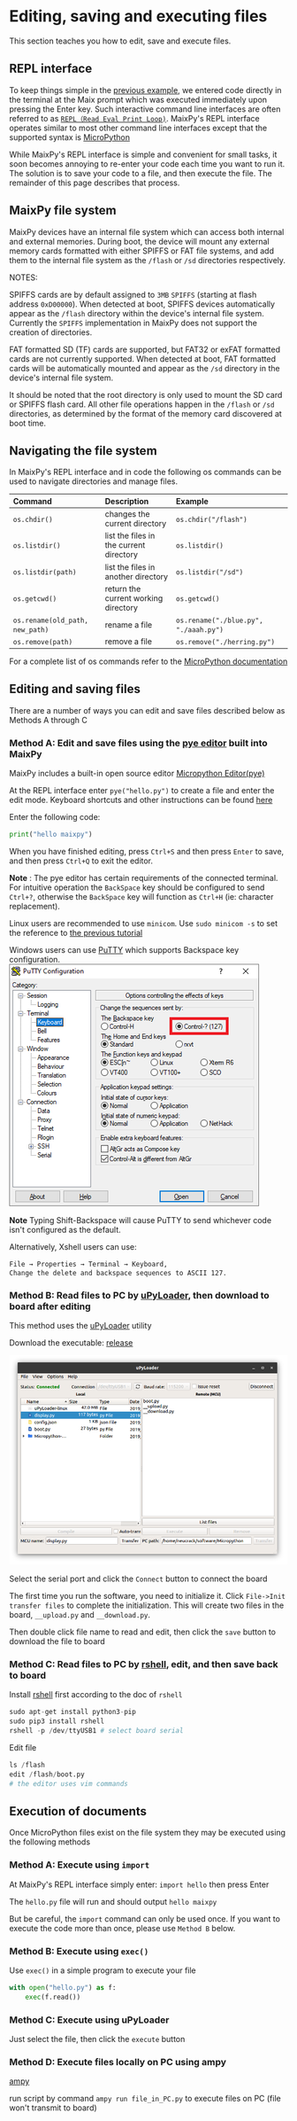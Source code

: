 Editing, saving and executing files
=====

This section teaches you how to edit, save and execute files.


## REPL interface

To keep things simple in the [previous example](led_blink.md), we entered code directly in the terminal at the Maix prompt which was executed immediately upon pressing the Enter key.  Such interactive command line interfaces are often referred to as [`REPL（Read Eval Print Loop)`](https://en.wikipedia.org/wiki/Read%E2%80%93eval%E2%80%93print_loop). MaixPy's REPL interface operates similar to most other command line interfaces except that the supported syntax is [MicroPython](http://docs.micropython.org/en/latest/reference/repl.html)

While MaixPy's REPL interface is simple and convenient for small tasks, it soon becomes annoying to re-enter your code each time you want to run it.  The solution is to save your code to a file, and then execute the file.  The remainder of this page describes that process.


## MaixPy file system

MaixPy devices have an internal file system which can access both internal and external memories.  During boot, the device will mount any external memory cards formatted with either SPIFFS or FAT file systems, and add them to the internal file system as the `/flash` or `/sd` directories respectively.  

NOTES:

SPIFFS cards are by default assigned to `3MB` `SPIFFS` (starting at flash address `0xD00000`). When detected at boot, SPIFFS devices automatically appear as the `/flash` directory within the device's internal file system.  Currently the `SPIFFS` implementation in MaixPy does not support the creation of directories. 

FAT formatted SD (TF) cards are supported, but FAT32 or exFAT formatted cards are not currently supported.  When detected at boot, FAT formatted cards will be automatically mounted and appear as the `/sd` directory in the device's internal file system.  

It should be noted that the root directory is only used to mount the SD card or SPIFFS flash card. All other file operations happen in the `/flash` or `/sd` directories, as determined by the format of the memory card discovered at boot time.  


## Navigating the file system

In MaixPy's REPL interface and in code the following os commands can be used to navigate directories and manage files.

| Command | Description | Example |
|:------- |:----------- |:--------|
|`os.chdir()`| changes the current directory | `os.chdir("/flash")` |
|`os.listdir()` | list the files in the current directory | `os.listdir()` |
| `os.listdir(path)` | list the files in another directory | `os.listdir("/sd")`|
|`os.getcwd()`| return the current working directory | `os.getcwd()`|
|`os.rename(old_path, new_path)`| rename a file | `os.rename("./blue.py", "./aaah.py")`|
|`os.remove(path)`| remove a file | `os.remove("./herring.py")`|

For a complete list of os commands refer to the [MicroPython documentation](http://docs.micropython.org/en/v1.7/esp8266/library/os.html)


## Editing and saving files

There are a number of ways you can edit and save files described below as Methods A through C

### Method A: Edit and save files using the [pye editor](https://github.com/robert-hh/Micropython-Editor) built into MaixPy

MaixPy includes a built-in open source editor [Micropython Editor(pye)](https://github.com/robert-hh/Micropython-Editor)

At the REPL interface enter `pye("hello.py")` to create a file and enter the edit mode. Keyboard shortcuts and other instructions can be found [here](https://github.com/robert-hh/Micropython-Editor/blob/master/Pyboard%20Editor.pdf)

Enter the following code:

```python
print("hello maixpy")
```

When you have finished editing, press `Ctrl+S` and then press `Enter` to save, and then press `Ctrl+Q` to exit the editor.

**Note** : The pye editor has certain requirements of the connected terminal. For intuitive operation the `BackSpace` key should be configured to send `Ctrl+?`, otherwise the `BackSpace` key will function as `Ctrl+H` (ie: character replacement).

Linux users are recommended to use `minicom`. Use `sudo minicom -s` to set the reference to [the previous tutorial](serial_tools.md)

Windows users can use [PuTTY](https://www.chiark.greenend.org.uk/~sgtatham/putty/latest.html) which supports Backspace key configuration.
![PuTTY Backspace Configuration](./assets/Maix_pye_putty_backspace_config.png)


**Note** Typing Shift-Backspace will cause PuTTY to send whichever code isn't configured as the default.

Alternatively, Xshell users can use:

```
File → Properties → Terminal → Keyboard,
Change the delete and backspace sequences to ASCII 127.
```

### Method B: Read files to PC by [uPyLoader](https://github.com/BetaRavener/uPyLoader), then download to board after editing

This method uses the [uPyLoader](https://github.com/BetaRavener/uPyLoader) utility

Download the executable: [release](https://github.com/BetaRavener/uPyLoader/releases)

![uPyLoader](../../assets/uPyLoader.png)

Select the serial port and click the `Connect` button to connect the board

The first time you run the software, you need to initialize it. Click `File->Init transfer files` to complete the initialization. This will create two files in the board, `__upload.py` and `__download.py`.

Then double click file name to read and edit, then click the `save` button to download the file to board

### Method C: Read files to PC by [rshell](https://github.com/dhylands/rshell), edit, and then save back to board

Install [rshell](https://github.com/dhylands/rshell) first according to the doc of `rshell`

```python
sudo apt-get install python3-pip
sudo pip3 install rshell
rshell -p /dev/ttyUSB1 # select board serial
```

Edit file

```python
ls /flash
edit /flash/boot.py
# the editor uses vim commands
```


## Execution of documents

Once MicroPython files exist on the file system they may be executed using the following methods

### Method A: Execute using `import`

At MaixPy's REPL interface simply enter:
`import hello` then press Enter

The `hello.py` file will run and should output `hello maixpy`

But be careful, the `import` command can only be used once.  If you want to execute the code more than once, please use `Method B` below.

### Method B: Execute using `exec()`

Use `exec()` in a simple program to execute your file

```python
with open("hello.py") as f:
    exec(f.read())
```

### Method C: Execute using uPyLoader

Just select the file, then click the `execute` button

### Method D: Execute files locally on PC using ampy

[ampy](https://github.com/pycampers/ampy) 

run script by command `ampy run file_in_PC.py` to execute files on PC (file won't transmit to board)

